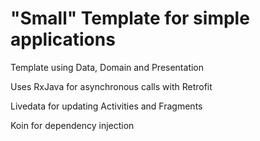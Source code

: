 # "Small" Template for simple applications
Template using Data, Domain and Presentation

Uses RxJava for asynchronous calls with Retrofit

Livedata for updating Activities and Fragments

Koin for dependency injection
